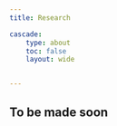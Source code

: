 ```yaml
---
title: Research 

cascade:
    type: about
    toc: false
    layout: wide


---
```


## To be made soon

